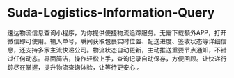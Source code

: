 # Suda-Logistics-Information-Query
速达物流信息查询小程序，为你提供便捷物流追踪服务。无需下载额外APP，打开微信即可使用。输入单号，瞬间获取包裹实时位置、配送进度、签收状态等详细信息，还支持多家主流快递公司。物流状态自动更新，主动推送重要节点通知，不错过任何动态。界面简洁，操作轻松上手，查询记录自动保存，方便回顾。让快递行踪尽在掌握，提升物流查询体验，让等待更安心 。 
